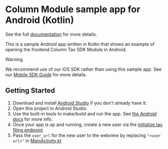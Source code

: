 # Column Module sample app for Android (Kotlin)

See the full [documentation](https://docs.columntax.com) for more details.

This is a sample Android app written in Kotlin that shows an example of opening
the frontend Column Tax SDK Module in Android.

> [!WARNING]
> We recommend use of our iOS SDK rather than using this sample app. See our [Mobile SDK Guide](https://docs.columntax.com/reference/mobile-sdk-guide) for more details.


## Getting Started

1. Download and install [Android Studio](https://developer.android.com/studio)
if you don't already have it.
1. Open this project in Android Studio.
1. Use the built-in tools to make/build and run the app. See
[the Android docs](https://developer.android.com/studio/run) for more info.
1. Once your app is up and running, create a new user via the [initialize tax filing endpoint](https://docs.columntax.com/reference/express-initialize-tax-filing)
1. Pass the `user_url` for the new user to the webview by replacing `"<user url>"` in [MainActivity.kt](https://github.com/column-tax/column-android-sample/blob/main/app/src/main/java/com/example/column/MainActivity.kt#L21)
